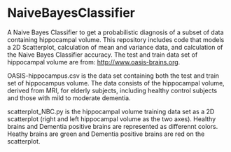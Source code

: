 # NaiveBayesClassifier
A Naive Bayes Classifier to get a probabilistic diagnosis of a subset of data containing hippocampal volume. This repository includes code that models a 2D Scatterplot, calculation of mean and variance data, and calculation of the Naive Bayes Classifier accuracy. The test and train data set of hippocampal volume are from: http://www.oasis-brains.org. 

OASIS-hippocampus.csv is the data set containing both the test and train set of hippocampus volume. The data consists of the hippocampal volume, derived from MRI, for elderly subjects, including healthy control subjects and those with mild to moderate dementia.

scatterplot_NBC.py is the hippocampal volume training data set as a 2D scatterplot (right and left hippocampal volume as the two axes). Healthy brains and Dementia positive brains are represented as differennt colors. Heathy brains are green and Dementia positive brains are red on the scatterplot. 

